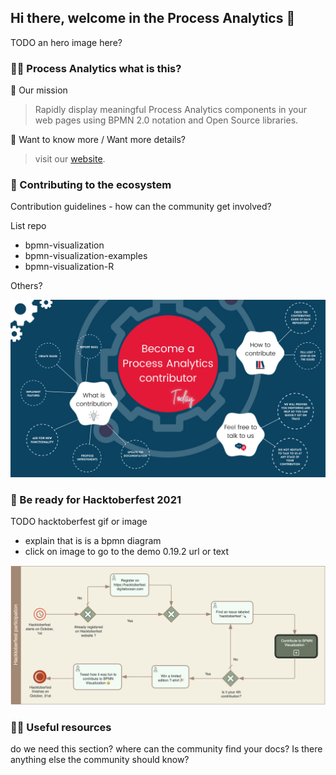 ## Hi there, welcome in the Process Analytics 👋

TODO an hero image here?


### 🙋‍♀️ Process Analytics what is this?

🚀 Our mission 

> Rapidly display meaningful Process Analytics components in your web pages using BPMN 2.0 notation and Open Source libraries.

🎯 Want to know more / Want more details?

> visit our [website](https://process-analytics.dev/).


### 🌈 Contributing to the ecosystem

Contribution guidelines - how can the community get involved?

List repo
- bpmn-visualization
- bpmn-visualization-examples
- bpmn-visualization-R

Others?


![Cheat sheet image](cheat_sheet.png)



### 🍿 Be ready for Hacktoberfest 2021


TODO hacktoberfest gif or image
* explain that is is a bpmn diagram
* click on image to go to the demo 0.19.2 url or text

![Hacktoberfest participation BPMN process rendered by bpmn-visualization](https://github.com/process-analytics/bpmn-visualization-examples/raw/a64e681763923c4161b774326936afdebc367c18/examples_home_for_hacktoberfest.png)

<!--
<p align="center"> <img title="BPMN Visualization" src="https://github.com/process-analytics/bpmn-visualization-examples/raw/a64e681763923c4161b774326936afdebc367c18/examples_home_for_hacktoberfest.png" alt="BPMN Visualization example"></p>
-->

### 👩‍💻 Useful resources

do we need this section?
where can the community find your docs? Is there anything else the community should know?



<!--

**Here are some ideas to get you started:**

🙋‍♀️ A short introduction - what is your organization all about?
🌈 Contribution guidelines - how can the community get involved?
👩‍💻 Useful resources - where can the community find your docs? Is there anything else the community should know?
🍿 Fun facts - what does your team eat for breakfast?
🧙 Remember, you can do mighty things with the power of [Markdown](https://guides.github.com/features/mastering-markdown/)
-->
